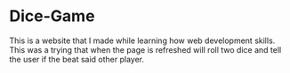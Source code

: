 # Dice-Game

This is a website that I made while learning how web development skills. This was a trying that when the page is refreshed will roll two dice and tell the user if the beat said other player.
